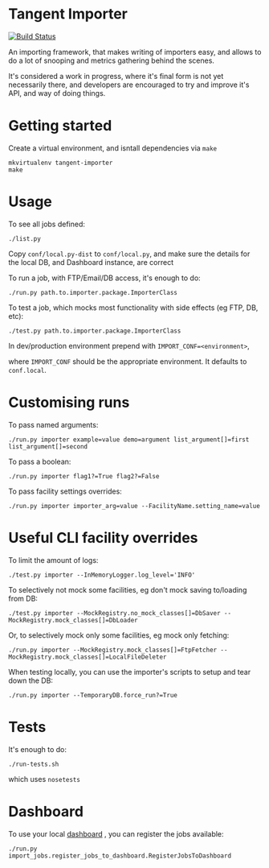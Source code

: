 Tangent Importer
====
[![Build Status](https://travis-ci.com/tangentlabs/tangent-importer.svg?token=7g46pNEyQdgRptEWbzrk&branch=develop)](https://travis-ci.com/tangentlabs/tangent-importer)

An importing framework, that makes writing of importers easy, and allows to do
a lot of snooping and metrics gathering behind the scenes.

It's considered a work in progress, where it's final form is not yet
necessarily there, and developers are encouraged to try and improve it's API,
and way of doing things.


Getting started
====

Create a virtual environment, and isntall dependencies via ``make``

```shell
mkvirtualenv tangent-importer
make
```

Usage
====

To see all jobs defined:

```shell
./list.py
```

Copy `conf/local.py-dist` to `conf/local.py`, and make sure the details for the
local DB, and Dashboard instance, are correct

To run a job, with FTP/Email/DB access, it's enough to do:

```shell
./run.py path.to.importer.package.ImporterClass
```

To test a job, which mocks most functionality with side effects (eg FTP, DB, etc):

```shell
./test.py path.to.importer.package.ImporterClass
```

In dev/production environment prepend with `IMPORT_CONF=<environment>`,

where `IMPORT_CONF` should be the appropriate environment. It defaults to
`conf.local`.


Customising runs
====

To pass named arguments:

```shell
./run.py importer example=value demo=argument list_argument[]=first list_argument[]=second
```

To pass a boolean:

```shell
./run.py importer flag1?=True flag2?=False
```

To pass facility settings overrides:

```shell
./run.py importer importer_arg=value --FacilityName.setting_name=value
```


Useful CLI facility overrides
====

To limit the amount of logs:

```shell
./test.py importer --InMemoryLogger.log_level='INFO'
```

To selectively not mock some facilities, eg don't mock saving to/loading from DB:

```shell
./test.py importer --MockRegistry.no_mock_classes[]=DbSaver --MockRegistry.mock_classes[]=DbLoader
```

Or, to selectively mock only some facilities, eg mock only fetching:

```shell
./run.py importer --MockRegistry.mock_classes[]=FtpFetcher --MockRegistry.mock_classes[]=LocalFileDeleter
```

When testing locally, you can use the importer's scripts to setup and tear down
the DB:

```shell
./run.py importer --TemporaryDB.force_run?=True
```


Tests
====

It's enough to do:

```shell
./run-tests.sh
```

which uses `nosetests`


Dashboard
====

To use your local [dashboard](http://github.com/tangentlabs/tangent-importer-dashboard) , you can register the jobs available:

```shell
./run.py import_jobs.register_jobs_to_dashboard.RegisterJobsToDashboard
```
